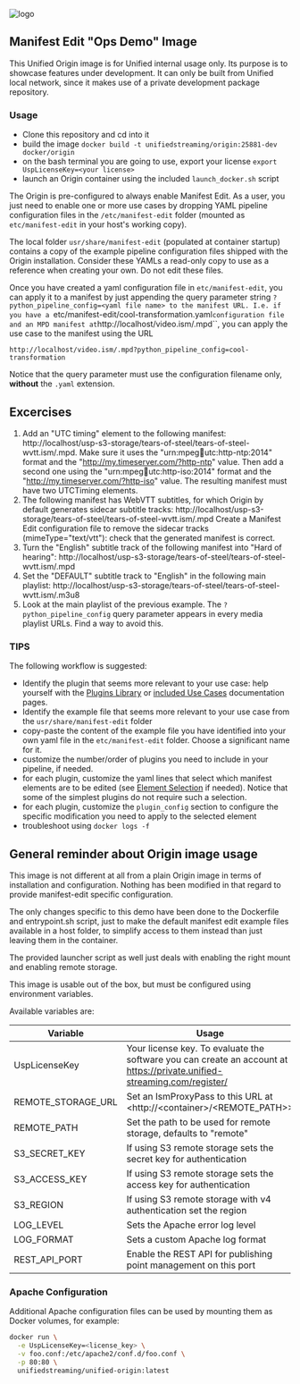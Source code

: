 ![logo](https://raw.githubusercontent.com/unifiedstreaming/origin/stable/unifiedstreaming-logo-black.png)

## Manifest Edit "Ops Demo" Image

This Unified Origin image is for Unified internal usage only. Its purpose is to
showcase features under development. It can only be built from Unified local
network, since it makes use of a private development package repository.

### Usage

- Clone this repository and cd into it
- build the image ``docker build -t unifiedstreaming/origin:25881-dev docker/origin``
- on the bash terminal you are going to use, export your license
  ``export UspLicenseKey=<your license>``
- launch an Origin container using the included ``launch_docker.sh`` script

The Origin is pre-configured to always enable Manifest Edit. As a user,
you just need to enable one or more use cases by dropping YAML
pipeline configuration files in the ``/etc/manifest-edit`` folder (mounted as
``etc/manifest-edit`` in your host's working copy).

The local folder ``usr/share/manifest-edit`` (populated at container startup)
contains a copy of the example pipeline configuration files shipped with the
Origin installation. Consider these YAMLs a read-only copy to use as a
reference when creating your own. Do not edit these files.

Once you have created a yaml configuration file in ``etc/manifest-edit``, you
can apply it to a manifest by just appending the query parameter string 
``?python_pipeline_config=<yaml file name> to the manifest URL. I.e. if you
have a ``etc/manifest-edit/cool-transformation.yaml`` configuration file and
an MPD manifest at ``http://localhost/video.ism/.mpd``, you can apply the use
case to the manifest using the URL 

```
http://localhost/video.ism/.mpd?python_pipeline_config=cool-transformation
```

Notice that the query parameter must use the configuration filename only,
**without** the ``.yaml`` extension.

## Excercises

1. Add an "UTC timing" element to the following manifest: http://localhost/usp-s3-storage/tears-of-steel/tears-of-steel-wvtt.ism/.mpd.
  Make sure it uses the "urn:mpeg:dash:utc:http-ntp:2014" format and the
  "http://my.timeserver.com/?http-ntp" value.
  Then add a second one using the "urn:mpeg:dash:utc:http-iso:2014" format
  and the "http://my.timeserver.com/?http-iso" value. The resulting manifest
  must have two UTCTiming elements.
2. The following manifest has WebVTT subtitles, for which Origin by default
  generates sidecar subtitle tracks: http://localhost/usp-s3-storage/tears-of-steel/tears-of-steel-wvtt.ism/.mpd
  Create a Manifest Edit configuration file to remove the sidecar tracks
  (mimeType="text/vtt"): check that the generated manifest is correct.
3. Turn the "English" subtitle track of the following manifest into
  "Hard of hearing": http://localhost/usp-s3-storage/tears-of-steel/tears-of-steel-wvtt.ism/.mpd
4. Set the "DEFAULT" subtitle track to "English" in the following main
   playlist: http://localhost/usp-s3-storage/tears-of-steel/tears-of-steel-wvtt.ism/.m3u8
5. Look at the main playlist of the previous example. The
   ``?python_pipeline_config`` query parameter appears in every media playlist
   URLs. Find a way to avoid this.


### TIPS

The following workflow is suggested:

- Identify the plugin that seems more relevant to your use case: help yourself
  with the [Plugins Library](http://docs.external.unified-streaming.com/documentation/manifest-edit/plugins_library/index.html)
  or [included Use Cases](http://docs.external.unified-streaming.com/documentation/manifest-edit/use_cases/index.html) documentation pages.
- Identify the example file that seems more relevant to your use case from the
  ``usr/share/manifest-edit`` folder
- copy-paste the content of the example file you have identified into your
  own yaml file in the ``etc/manifest-edit`` folder. Choose a significant name
  for it.
- customize the number/order of plugins you need to include in your pipeline,
  if needed.
- for each plugin, customize the yaml lines that select which manifest elements
  are to be edited (see [Element Selection](http://docs.external.unified-streaming.com/documentation/manifest-edit/plugins_library/plugins/mpd/common/manifest_selection.html)
  if needed). Notice that some of the simplest plugins do not require such a
  selection.
- for each plugin, customize the ``plugin_config`` section to configure the
  specific modification you need to apply to the selected element
- troubleshoot using ``docker logs -f``

## General reminder about Origin image usage

This image is not different at all from a plain Origin image in terms of
installation and configuration. Nothing has been modified in that regard to
provide manifest-edit specific configuration.

The only changes specific to this demo have been done to the Dockerfile and
entrypoint.sh script, just to make the default manifest edit example files
available in a host folder, to simplify access to them instead than just
leaving them in the container.

The provided launcher script as well just deals with enabling the right
mount and enabling remote storage.

This image is usable out of the box, but must be configured using environment
variables. 

Available variables are:

|Variable        |Usage   |Mandatory?|
|----------------|--------|----------|
|UspLicenseKey |Your license key. To evaluate the software you can create an account at <https://private.unified-streaming.com/register/>|Yes|
|REMOTE_STORAGE_URL|Set an IsmProxyPass to this URL at <http://<container\>/<REMOTE_PATH\>>|No|
|REMOTE_PATH|Set the path to be used for remote storage, defaults to "remote"|No|
|S3_SECRET_KEY|If using S3 remote storage sets the secret key for authentication|No|
|S3_ACCESS_KEY|If using S3 remote storage sets the access key for authentication|No|
|S3_REGION|If using S3 remote storage with v4 authentication set the region|No|
|LOG_LEVEL|Sets the Apache error log level|No|
|LOG_FORMAT|Sets a custom Apache log format|No|
|REST_API_PORT|Enable the REST API for publishing point management on this port|No|

### Apache Configuration
Additional Apache configuration files can be used by mounting them as Docker
volumes, for example:

```bash
docker run \
  -e UspLicenseKey=<license_key> \
  -v foo.conf:/etc/apache2/conf.d/foo.conf \
  -p 80:80 \
  unifiedstreaming/unified-origin:latest
```